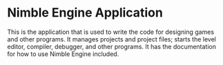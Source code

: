 # Nimble Engine Application

This is the application that is used to write the code for designing games and other programs.
It manages projects and project files; starts the level editor, compiler, debugger, and other programs. It has the documentation for how to use Nimble Engine included.
